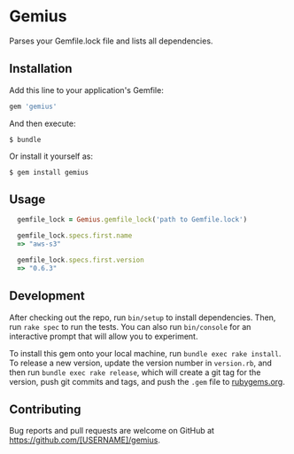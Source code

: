 # Gemius

Parses your Gemfile.lock file and lists all dependencies.

## Installation

Add this line to your application's Gemfile:

```ruby
gem 'gemius'
```

And then execute:

    $ bundle

Or install it yourself as:

    $ gem install gemius

## Usage

```ruby
  gemfile_lock = Gemius.gemfile_lock('path to Gemfile.lock')

  gemfile_lock.specs.first.name
  => "aws-s3"

  gemfile_lock.specs.first.version
  => "0.6.3"
```

## Development

After checking out the repo, run `bin/setup` to install dependencies. Then, run `rake spec` to run the tests. You can also run `bin/console` for an interactive prompt that will allow you to experiment.

To install this gem onto your local machine, run `bundle exec rake install`. To release a new version, update the version number in `version.rb`, and then run `bundle exec rake release`, which will create a git tag for the version, push git commits and tags, and push the `.gem` file to [rubygems.org](https://rubygems.org).

## Contributing

Bug reports and pull requests are welcome on GitHub at https://github.com/[USERNAME]/gemius.

